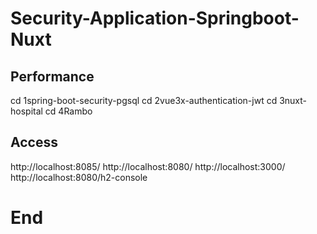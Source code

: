 # Security-Application-Springboot-Nuxt

## Performance

cd 1spring-boot-security-pgsql
cd 2vue3x-authentication-jwt
cd 3nuxt-hospital
cd 4Rambo


##  Access

http://localhost:8085/
http://localhost:8080/
http://localhost:3000/
http://localhost:8080/h2-console


# End
